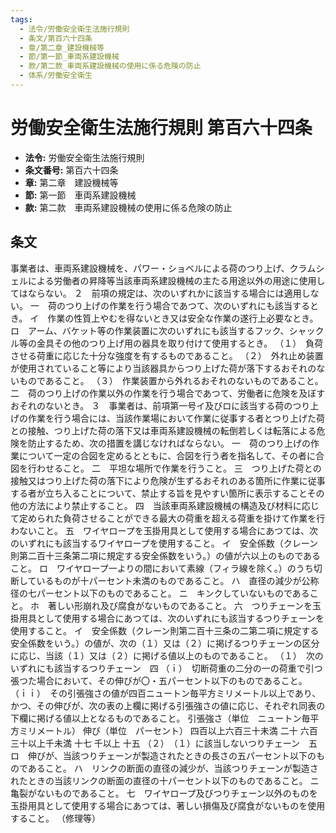 ```yaml
---
tags:
  - 法令/労働安全衛生法施行規則
  - 条文/第百六十四条
  - 章/第二章_建設機械等
  - 節/第一節_車両系建設機械
  - 款/第二款_車両系建設機械の使用に係る危険の防止
  - 体系/労働安全衛生
---
```

# 労働安全衛生法施行規則 第百六十四条

- **法令:** 労働安全衛生法施行規則
- **条文番号:** 第百六十四条
- **章:** 第二章　建設機械等
- **節:** 第一節　車両系建設機械
- **款:** 第二款　車両系建設機械の使用に係る危険の防止

## 条文
事業者は、車両系建設機械を、パワー・ショベルによる荷のつり上げ、クラムシェルによる労働者の昇降等当該車両系建設機械の主たる用途以外の用途に使用してはならない。
２　前項の規定は、次のいずれかに該当する場合には適用しない。
一　荷のつり上げの作業を行う場合であつて、次のいずれにも該当するとき。
イ　作業の性質上やむを得ないとき又は安全な作業の遂行上必要なとき。
ロ　アーム、バケット等の作業装置に次のいずれにも該当するフック、シャックル等の金具その他のつり上げ用の器具を取り付けて使用するとき。
（１）　負荷させる荷重に応じた十分な強度を有するものであること。
（２）　外れ止め装置が使用されていること等により当該器具からつり上げた荷が落下するおそれのないものであること。
（３）　作業装置から外れるおそれのないものであること。
二　荷のつり上げの作業以外の作業を行う場合であつて、労働者に危険を及ぼすおそれのないとき。
３　事業者は、前項第一号イ及びロに該当する荷のつり上げの作業を行う場合には、当該作業場において作業に従事する者とつり上げた荷との接触、つり上げた荷の落下又は車両系建設機械の転倒若しくは転落による危険を防止するため、次の措置を講じなければならない。
一　荷のつり上げの作業について一定の合図を定めるとともに、合図を行う者を指名して、その者に合図を行わせること。
二　平坦な場所で作業を行うこと。
三　つり上げた荷との接触又はつり上げた荷の落下により危険が生ずるおそれのある箇所に作業に従事する者が立ち入ることについて、禁止する旨を見やすい箇所に表示することその他の方法により禁止すること。
四　当該車両系建設機械の構造及び材料に応じて定められた負荷させることができる最大の荷重を超える荷重を掛けて作業を行わないこと。
五　ワイヤロープを玉掛用具として使用する場合にあつては、次のいずれにも該当するワイヤロープを使用すること。
イ　安全係数（クレーン則第二百十三条第二項に規定する安全係数をいう。）の値が六以上のものであること。
ロ　ワイヤロープ一よりの間において素線（フィラ線を除く。）のうち切断しているものが十パーセント未満のものであること。
ハ　直径の減少が公称径の七パーセント以下のものであること。
ニ　キンクしていないものであること。
ホ　著しい形崩れ及び腐食がないものであること。
六　つりチェーンを玉掛用具として使用する場合にあつては、次のいずれにも該当するつりチェーンを使用すること。
イ　安全係数（クレーン則第二百十三条の二第二項に規定する安全係数をいう。）の値が、次の（１）又は（２）に掲げるつりチェーンの区分に応じ、当該（１）又は（２）に掲げる値以上のものであること。
（１）　次のいずれにも該当するつりチェーン　四
（ｉ）　切断荷重の二分の一の荷重で引つ張つた場合において、その伸びが〇・五パーセント以下のものであること。
（ｉｉ）　その引張強さの値が四百ニュートン毎平方ミリメートル以上であり、かつ、その伸びが、次の表の上欄に掲げる引張強さの値に応じ、それぞれ同表の下欄に掲げる値以上となるものであること。
引張強さ（単位　ニュートン毎平方ミリメートル）	伸び（単位　パーセント）
四百以上六百三十未満	二十
六百三十以上千未満	十七
千以上	十五
（２）　（１）に該当しないつりチェーン　五
ロ　伸びが、当該つりチェーンが製造されたときの長さの五パーセント以下のものであること。
ハ　リンクの断面の直径の減少が、当該つりチェーンが製造されたときの当該リンクの断面の直径の十パーセント以下のものであること。
ニ　亀裂がないものであること。
七　ワイヤロープ及びつりチェーン以外のものを玉掛用具として使用する場合にあつては、著しい損傷及び腐食がないものを使用すること。
（修理等）

